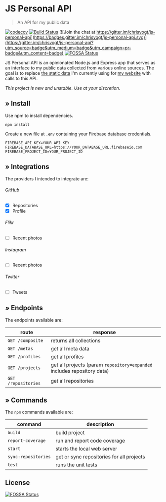 # JS Personal API

> An API for my public data

[![codecov](https://codecov.io/gh/chrisvogt/js-personal-api/branch/master/graph/badge.svg)](https://codecov.io/gh/chrisvogt/js-personal-api) [![Build Status](https://travis-ci.org/chrisvogt/js-personal-api.svg?branch=master)](https://travis-ci.org/chrisvogt/js-personal-api) [![Join the chat at https://gitter.im/chrisvogt/js-personal-api](https://badges.gitter.im/chrisvogt/js-personal-api.svg)](https://gitter.im/chrisvogt/js-personal-api?utm_source=badge&utm_medium=badge&utm_campaign=pr-badge&utm_content=badge)
[![FOSSA Status](https://app.fossa.io/api/projects/git%2Bgithub.com%2Fchrisvogt%2Fjs-personal-api.svg?type=shield)](https://app.fossa.io/projects/git%2Bgithub.com%2Fchrisvogt%2Fjs-personal-api?ref=badge_shield) 


JS Personal API is an opinionated Node.js and Express app that serves as an interface to my public data collected from various online sources. The goal is to replace [the static data](https://chrisvogt.firebaseio.com/v1.json) I'm currently using for [my website](https://www.chrisvogt.me) with calls to this API.

_This project is new and unstable. Use at your discretion._

## » Install

Use npm to install dependencies.

```
npm install
```

Create a new file at `.env` containing your Firebase database credentials.

```
FIREBASE_API_KEY=YOUR_API_KEY
FIREBASE_DATABASE_URL=https://YOUR_DATABASE_URL.firebaseio.com
FIREBASE_PROJECT_ID=YOUR_PROJECT_ID
```

## » Integrations

The providers I intended to integrate are:

###### GitHub

- [x] Repositories
- [x] Profile

###### Flikr

- [ ] Recent photos

###### Instagram

- [ ] Recent photos

###### Twitter

- [ ] Tweets

## » Endpoints

The endpoints available are:

| route | response |
|---|---|
| `GET /composite` | returns all collections |
| `GET /metas` | get all meta data |
| `GET /profiles` | get all profiles |
| `GET /projects` | get all projects (param `repository=expanded` includes repository data) |
| `GET /repositories` | get all repositories |

## » Commands

The `npm` commands available are:

| command | description |
|---|---|
| `build` | build project |
| `report-coverage` | run and report code coverage |
| `start` | starts the local web server |
| `sync:repositories` | get or sync repositories for all projects |
| `test` | runs the unit tests |

## License
[![FOSSA Status](https://app.fossa.io/api/projects/git%2Bgithub.com%2Fchrisvogt%2Fjs-personal-api.svg?type=large)](https://app.fossa.io/projects/git%2Bgithub.com%2Fchrisvogt%2Fjs-personal-api?ref=badge_large)
